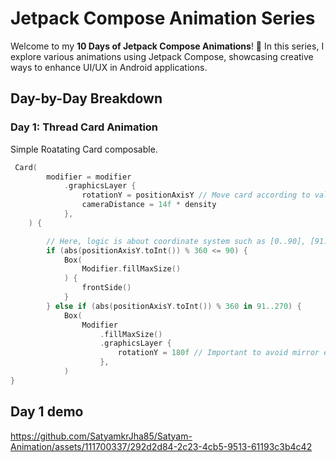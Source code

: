 # Jetpack Compose Animation Series

Welcome to my **10 Days of Jetpack Compose Animations**! 🎉 In this series, I explore various animations using Jetpack Compose, showcasing creative ways to enhance UI/UX in Android applications.

## Day-by-Day Breakdown

### Day 1: Thread Card Animation
Simple Roatating Card composable.

```kotlin
 Card(
        modifier = modifier
            .graphicsLayer {
                rotationY = positionAxisY // Move card according to value of customY.
                cameraDistance = 14f * density
            },
    ) {

        // Here, logic is about coordinate system such as [0..90], [91..270], [270..360].
        if (abs(positionAxisY.toInt()) % 360 <= 90) {
            Box(
                Modifier.fillMaxSize()
            ) {
                frontSide()
            }
        } else if (abs(positionAxisY.toInt()) % 360 in 91..270) {
            Box(
                Modifier
                    .fillMaxSize()
                    .graphicsLayer {
                        rotationY = 180f // Important to avoid mirror effect.
                    },
            )
}
```
## Day 1 demo

https://github.com/SatyamkrJha85/Satyam-Animation/assets/111700337/292d2d84-2c23-4cb5-9513-61193c3b4c42






